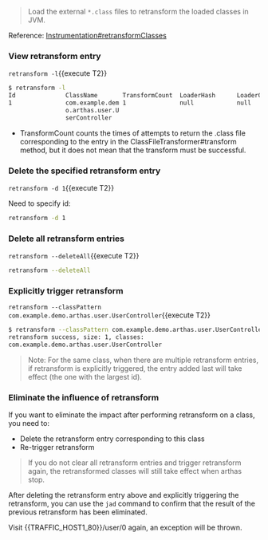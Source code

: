 > Load the external `*.class` files to retransform the loaded classes in JVM.

Reference: [Instrumentation#retransformClasses](https://docs.oracle.com/javase/8/docs/api/java/lang/instrument/Instrumentation.html#retransformClasses-java.lang.Class...-)


### View retransform entry

`retransform -l`{{execute T2}}

```bash
$ retransform -l
Id              ClassName       TransformCount  LoaderHash      LoaderClassName
1               com.example.dem 1               null            null
                o.arthas.user.U
                serController
```

* TransformCount counts the times of attempts to return the .class file corresponding to the entry in the ClassFileTransformer#transform method, but it does not mean that the transform must be successful.

### Delete the specified retransform entry

`retransform -d 1`{{execute T2}}

Need to specify id:

```bash
retransform -d 1
```

### Delete all retransform entries

`retransform --deleteAll`{{execute T2}}

```bash
retransform --deleteAll
```

### Explicitly trigger retransform

`retransform --classPattern com.example.demo.arthas.user.UserController`{{execute T2}}

```bash
$ retransform --classPattern com.example.demo.arthas.user.UserController
retransform success, size: 1, classes:
com.example.demo.arthas.user.UserController
```

> Note: For the same class, when there are multiple retransform entries, if retransform is explicitly triggered, the entry added last will take effect (the one with the largest id).

### Eliminate the influence of retransform

If you want to eliminate the impact after performing retransform on a class, you need to:

* Delete the retransform entry corresponding to this class
* Re-trigger retransform

> If you do not clear all retransform entries and trigger retransform again, the retransformed classes will still take effect when arthas stop.


After deleting the retransform entry above and explicitly triggering the retransform, you can use the `jad` command to confirm that the result of the previous retransform has been eliminated.

Visit {{TRAFFIC_HOST1_80}}/user/0 again, an exception will be thrown.

